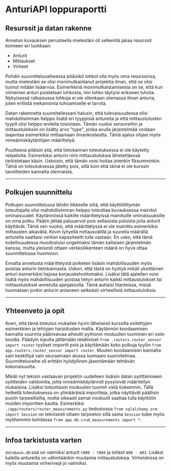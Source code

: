 # AnturiAPI loppuraportti

## Resurssit ja datan rakenne

Annetun kuvauksen perusteella mielestäni oli selkeintä jakaa resurssit kolmeen eri luokkaan:

- Anturit
- Mittaukset
- Virheet

Pohdin suunnitteluvaiheessa pitäisikö lohkot olla myös oma resurssinsa, mutta mielestäni se olisi monimutkaistanut
projektia ilman, että se olisi tuonut mitään lisäarvoa. Esimerkkinä monimutkaistamisesta on se, että kun viimeinen
anturi poistetaan lohkosta, niin lohko täytyisi erikseen tuhota. Nykyisessä ratkaisussa lohkoja ei ole ollenkaan
olemassa ilman anturia, joten erillistä mekanismia tuhoamiselle ei tarvita.

Datan rakennetta suunnitellessani halusin, että tulevaisuudessa olisi mahdollisimman helppo lisätä eri tyyppisiä
antureita ja että mittaustulosten tyypit olisi helppo erotella toisistaan. Tämän vuoksi sensoreihin ja mittaustuloksiin
on lisätty arvo "type", jonka avulla järjestelmää voidaan laajentaa esimerkiksi mittaamaan ilmankosteutta. Tämä ajatus
ohjasi myös nimeämiskäytäntöjen määrittelyä.

Puutteena pitäisin sitä, että tietokannan toteutuksessa ei ole käytetty relaatioita. Esimerkiksi anturin nimi
mittaustuloksia lähetettäessä tarkistetaan käsin. Uskoisin, että tämän voisi hoitaa jotenkin fiksumminkin. Tämä on
toteutuksessa jätetty pois, sillä koin että tämä ei ole kurssin tavoitteiden kannalta olennaista.

---

## Polkujen suunnittelu

Polkujen suunnittelussa lähdin liikkeelle siitä, että käyttöliittymän toteuttajalla olisi mahdollisimman helppo
toteuttaa kuvauksessa mainitut ominaisuudet. Käytännössä kaikille määrittelyissä mainituille ominaisuuksille on oma
polku. Päätin jättää paluuarvot pois sellaisista poluista joita anturit käyttävät. Tämä sen vuoksi, että määrittelyssä
ei ole mainittu esimerkiksi mittausten aikaväliä. Kovin lyhyellä mittausvälillä ja suurella määrällä antureita saattaisi
verkon kapasiteetti tulla vastaan. En usko, että tämä todellisuudessa muodostuisi ongelmaksi tämän kaltaisen
järjestelmän kanssa, mutta yleisesti ottaen verkkoliikenteen määrä on hyvä ottaa suunnittelussa huomioon.

Ennalta annetusta määrittelystä poiketen lisäsin mahdollisuuden myös poistaa anturin tietokannasta. Uskon, että tästä on
hyötyä mikäli yksittäinen anturi esimerkiksi hajoaa korjauskelvottomaksi. Lisäksi tätä ajatellen voisi lisätä myös
mahdollisuuden poistaa tietyn anturin kaikki mittaustulokset tai mittaustulokset annetulla ajanjaksolla. Tämä auttaisi
tilanteissa, missä huomataan jonkin anturin antaneen selkeästi virheellisiä mittaustuloksia.

---

## Yhteenveto ja opit

Koen, että tämä toteutus mukailee hyvin läheisesti kurssilla esitettyjen esimerkkien ja tehtyjen harjoitusten mallia.
Käytännön koodaamisen kannalta suurinta päänvaivaa aiheutti pythonin moduulien tuominen eri osiin koodia. Päädyin
lopulta jättämään relatiiviset `from .routers.router_sensor import router` tyyliset importit pois ja käyttämään koko
polkuja tyyliin `from app.routers.router_sensor import router`. Muuten koodaamisen kannalta sain keskittyä vain
seuraamaan alussa luomaani suunnitelmaa. Suunnitteluvaihe oli erittäin hyödyllinen jäsentämään tehtävän
kokonaisuutta.

Mikäli nyt tekisin vastaavan projektin uudelleen lisäisin datan syöttämiseen syötteiden validointia, jotta
nimeämiskäytännöt pysyisivät määritellyn mukaisina. Lisäksi toteuttaisin moduulien tuonnit vielä tiukemmin. Tällä
hetkellä toteutuksessa on ylimääräisiä importteja, jotka näyttävät päällisin puolin tarpeellisilta, mutta oikeasti samat
moduulit saattaa tulla käyttöön muiden importtien kautta. Esimerkiksi `./app/routers/router_measurements.py`
tiedostossa `from sqlalchemy.orm import Session` on teknisesti ottaen tarpeeton sillä sama `Session` tulee myös
myöhemmin kohdassa `from app.db.crud_measurements import *`.

---

## Infoa tarkistusta varten

`database.db`:ssä on valmiiksi anturit `t000 - t004` ja lohkot `A00 - A03`. Lisäksi kaikilla antureilla on vähintäänkin
muutamia mittaustuloksia. Virhelokissa on myös muutamia virherivejä jo valmiiksi.